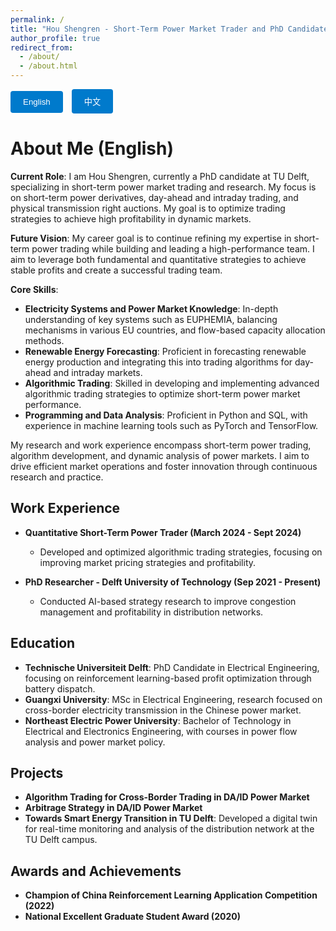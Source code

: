 ```yaml
---
permalink: /
title: "Hou Shengren - Short-Term Power Market Trader and PhD Candidate"
author_profile: true
redirect_from: 
  - /about/
  - /about.html
---
```


<style>
  #tabs {
    margin-bottom: 20px;
  }
  #tabs button {
    padding: 10px 20px;
    margin-right: 10px;
    cursor: pointer;
    background-color: #007acc;
    color: white;
    border: none;
    border-radius: 4px;
  }
  #tabs button:hover {
    background-color: #005f99;
  }
  .tabcontent {
    display: none;
  }
  .tabcontent.active {
    display: block;
  }
</style>

<div id="tabs">
  <button onclick="openTab('english')">English</button>
  <button onclick="openTab('chinese')">中文</button>
</div>

<div id="english" class="tabcontent active">

About Me (English)
======

**Current Role**:
I am Hou Shengren, currently a PhD candidate at TU Delft, specializing in short-term power market trading and research. My focus is on short-term power derivatives, day-ahead and intraday trading, and physical transmission right auctions. My goal is to optimize trading strategies to achieve high profitability in dynamic markets.

**Future Vision**:
My career goal is to continue refining my expertise in short-term power trading while building and leading a high-performance team. I aim to leverage both fundamental and quantitative strategies to achieve stable profits and create a successful trading team.

**Core Skills**:
- **Electricity Systems and Power Market Knowledge**: In-depth understanding of key systems such as EUPHEMIA, balancing mechanisms in various EU countries, and flow-based capacity allocation methods.
- **Renewable Energy Forecasting**: Proficient in forecasting renewable energy production and integrating this into trading algorithms for day-ahead and intraday markets.
- **Algorithmic Trading**: Skilled in developing and implementing advanced algorithmic trading strategies to optimize short-term power market performance.
- **Programming and Data Analysis**: Proficient in Python and SQL, with experience in machine learning tools such as PyTorch and TensorFlow.

My research and work experience encompass short-term power trading, algorithm development, and dynamic analysis of power markets. I aim to drive efficient market operations and foster innovation through continuous research and practice.

Work Experience
------
- **Quantitative Short-Term Power Trader (March 2024 - Sept 2024)**
  - Developed and optimized algorithmic trading strategies, focusing on improving market pricing strategies and profitability.

- **PhD Researcher - Delft University of Technology (Sep 2021 - Present)**
  - Conducted AI-based strategy research to improve congestion management and profitability in distribution networks.

Education
------
- **Technische Universiteit Delft**: PhD Candidate in Electrical Engineering, focusing on reinforcement learning-based profit optimization through battery dispatch.
- **Guangxi University**: MSc in Electrical Engineering, research focused on cross-border electricity transmission in the Chinese power market.
- **Northeast Electric Power University**: Bachelor of Technology in Electrical and Electronics Engineering, with courses in power flow analysis and power market policy.

Projects
------
- **Algorithm Trading for Cross-Border Trading in DA/ID Power Market**
- **Arbitrage Strategy in DA/ID Power Market**
- **Towards Smart Energy Transition in TU Delft**: Developed a digital twin for real-time monitoring and analysis of the distribution network at the TU Delft campus.

Awards and Achievements
------
- **Champion of China Reinforcement Learning Application Competition (2022)**
- **National Excellent Graduate Student Award (2020)**

</div>

<div id="chinese" class="tabcontent">

关于我 (Chinese)
======

**当前角色**：
我是侯胜任，是代尔夫特理工大学的博士生，专注于短期电力市场交易和研究。我的研究方向包括短期电力衍生品、日前和日内交易，以及物理传输权拍卖。我的目标是通过优化交易策略，在动态市场中实现高盈利。

**未来愿景**：
我的职业目标是继续在短期电力交易方面精进，并带领一个高效的团队，利用基本面和量化策略来实现稳定的盈利目标，打造一个成功的交易团队。

**专业技能**：
- **电力系统与电力市场知识**：深入了解欧洲电力市场机制，如 EUPHEMIA 和流量分配方法。
- **可再生能源预测**：擅长可再生能源生产预测及其在交易算法中的应用。
- **算法交易**：具备开发和实施高级算法交易策略的能力。
- **编程和数据分析**：熟练使用 Python 和 SQL，并熟悉机器学习工具如 PyTorch 和 TensorFlow。

我的研究和工作经验涵盖了短期电力交易、算法开发以及电力市场的动态分析，希望通过持续的研究和实践，推动电力市场的高效运行与创新发展。

工作经验
------
- **短期电力交易量化交易员 - (2024年3月 - 至今)**
  - 开发并优化算法交易策略，专注于提高市场定价策略和盈利能力。

  - 管理日内电力交易及跨市场位置，调整交易策略以优化利润。
- **博士研究员 - Delft University of Technology (2021年9月 - 至今)**
  - 开展基于 AI 的策略研究，以提高配电网络的拥塞管理和盈利能力。

教育背景
------
- **代尔夫特理工大学**：电气工程博士候选人，研究方向为基于强化学习的电池调度收益优化。
- **广西大学**：电气工程硕士，研究方向为中国电力市场中的跨境电力传输。
- **东北电力大学**：电气与电子工程学士，主修电力网络分析，潮流计算和电力市场政策。

项目经验
------
- **跨境交易的 DA/ID 电力市场算法交易**
- **DA/ID 电力市场套利策略**
- **推动 TU Delft 智能能源转型**：开发 TU Delft 校园配电网的数字孪生系统，用于配电网络的实时监控和分析。

获奖与成就
------
- **中国强化学习应用竞赛冠军 (2022)**
- **国家奖学金 (2020)**

</div>

<script>
function openTab(tabName) {
  var i;
  var x = document.getElementsByClassName("tabcontent");
  for (i = 0; i < x.length; i++) {
    x[i].classList.remove("active");
  }
  document.getElementById(tabName).classList.add("active");
}
</script>
